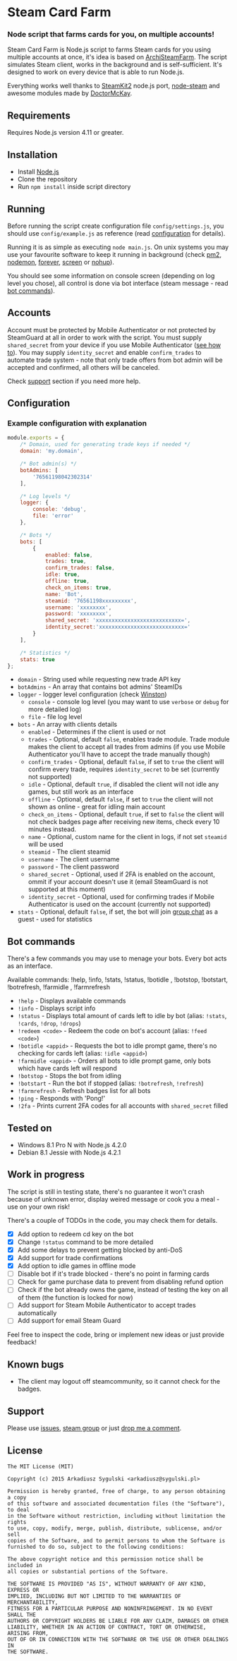 # Steam Card Farm
### Node script that farms cards for you, on multiple accounts!

Steam Card Farm is Node.js script to farms Steam cards for you using multiple accounts at once, it's idea is based on [ArchiSteamFarm](https://github.com/JustArchi/ArchiSteamFarm). The script simulates Steam client, works in the background and is self-sufficient. It's designed to work on every device that is able to run Node.js.

Everything works well thanks to [SteamKit2](https://github.com/SteamRE/SteamKit) node.js port, [node-steam](https://github.com/seishun/node-steam) and awesome modules made by [DoctorMcKay](https://github.com/DoctorMcKay).

## Requirements

Requires Node.js version 4.11 or greater.

## Installation

- Install [Node.js](https://nodejs.org/)
- Clone the repository
- Run `npm install` inside script directory

## Running

Before running the script create configuration file `config/settings.js`, you should use `config/example.js` as reference (read [configuration](#configuration) for details).

Running it is as simple as executing `node main.js`. On unix systems you may use your favourite software to keep it running in background (check [pm2](https://github.com/Unitech/pm2), [nodemon](https://github.com/remy/nodemon), [forever](https://github.com/foreverjs/forever), [screen](http://linux.die.net/man/1/screen) or [nohup](http://linux.die.net/man/1/nohup)).

You should see some information on console screen (depending on log level you chose), all control is done via bot interface (steam message - read [bot commands](#bot-commands)).

## Accounts

Account must be protected by Mobile Authenticator or not protected by SteamGuard at all in order to work with the script. You must supply `shared_secret` from your device if you use Mobile Authenticator ([see how to](http://forums.backpack.tf/index.php?/topic/45995-guide-how-to-get-your-shared-secret-from-ios-device-steam-mobile/)).
You may supply `identity_secret` and enable `confirm_trades` to automate trade system - note that only trade offers from bot admin will be accepted and confirmed, all others will be canceled.

Check [support](#Support) section if you need more help.

## Configuration

### Example configuration with explanation

```js
module.exports = {
    /* Domain, used for generating trade keys if needed */
    domain: 'my.domain',

    /* Bot admin(s) */
    botAdmins: [
        '76561198042302314'
    ],

    /* Log levels */
    logger: {
        console: 'debug',
        file: 'error'
    },

    /* Bots */
    bots: [
        {
            enabled: false,
            trades: true,
            confirm_trades: false,
            idle: true,
            offline: true,
            check_on_items: true,
            name: 'Bot',
            steamid: '76561198xxxxxxxxx',
            username: 'xxxxxxxx',
            password: 'xxxxxxxx',
            shared_secret: 'xxxxxxxxxxxxxxxxxxxxxxxxxxx=',
            identity_secret:'xxxxxxxxxxxxxxxxxxxxxxxxxxx='
        }
    ],

    /* Statistics */
    stats: true
};
```

- `domain` - String used while requesting new trade API key
- `botAdmins` - An array that contains bot admins' SteamIDs
- `logger` - logger level configuration (check [Winston](https://github.com/winstonjs/winston#logging-levels))
    - `console` - console log level (you may want to use `verbose` or `debug` for more detailed log)
    - `file` - file log level
- `bots` - An array with clients details
    - `enabled` - Determines if the client is used or not
    - `trades` - Optional, default `false`, enables trade module. Trade module makes the client to accept all trades from admins (if you use Mobile Authenticator you'll have to accept the trade manually though)
    - `confirm_trades` - Optional, default `false`, if set to `true` the client will confirm every trade, requires `identity_secret` to be set (currently not supported)
    - `idle` - Optional, default `true`, if disabled the client will not idle any games, but still work as an interface
    - `offline` - Optional, default `false`, if set to `true` the client will not shown as online - great for idling main account
    - `check_on_items` - Optional, default `true`, if set to `false` the client will not check badges page after receiving new items, check every 10 minutes instead.
    - `name` - Optional, custom name for the client in logs, if not set `steamid` will be used
    - `steamid` - The client steamid
    - `username` - The client username
    - `password` - The client password
    - `shared_secret` - Optional, used if 2FA is enabled on the account, ommit if your account doesn't use it (email SteamGuard is not supported at this moment)
    - `identity_secret` - Optional, used for confirming trades if Mobile Authenticator is used on the account (currently not supported)
- `stats` - Optional, default `false`, if set, the bot will join [group chat](http://steamcommunity.com/groups/nscf) as a guest - used for statistics

## Bot commands

There's a few commands you may use to menage your bots. Every bot acts as an interface.

Available commands: !help, !info, !stats, !status, !botidle <appid>, !botstop, !botstart, !botrefresh, !farmidle <appid>, !farmrefresh

- `!help` - Displays available commands
- `!info` - Displays script info
- `!status` - Displays total amount of cards left to idle by bot (alias: `!stats`, `!cards`, `!drop`, `!drops`)
- `!redeem <code>` - Redeem the code on bot's account (alias: `!feed <code>`)
- `!botidle <appid>` - Requests the bot to idle prompt game, there's no checking for cards left (alias: `!idle <appid>`)
- `!farmidle <appid>` - Orders all bots to idle prompt game, only bots which have cards left will respond
- `!botstop` - Stops the bot from idling
- `!botstart` - Run the bot if stopped (alias: `!botrefresh`, `!refresh`)
- `!farmrefresh` - Refresh badges list for all bots
- `!ping` - Responds with 'Pong!'
- `!2fa` - Prints current 2FA codes for all accounts with `shared_secret` filled

## Tested on

- Windows 8.1 Pro N with Node.js 4.2.0
- Debian 8.1 Jessie with Node.js 4.2.1

## Work in progress

The script is still in testing state, there's no guarantee it won't crash because of unknown error, display weired message or cook you a meal - use on your own risk!

There's a couple of TODOs in the code, you may check them for details.

- [x] Add option to redeem cd key on the bot
- [x] Change `!status` command to be more detailed
- [x] Add some delays to prevent getting blocked by anti-DoS
- [x] Add support for trade confirmations
- [x] Add option to idle games in offline mode
- [ ] Disable bot if it's trade blocked - there's no point in farming cards
- [ ] Check for game purchase data to prevent from disabling refund option
- [ ] Check if the bot already owns the game, instead of testing the key on all of them (the function is locked for now)
- [ ] Add support for Steam Mobile Authenticator to accept trades automatically
- [ ] Add support for email Steam Guard

Feel free to inspect the code, bring or implement new ideas or just provide feedback!

## Known bugs

- The client may logout off steamcommunity, so it cannot check for the badges.

## Support

Please use [issues](https://github.com/Aareksio/node-steam-card-farm/issues), [steam group](http://steamcommunity.com/groups/nscf) or just [drop me a comment](http://steamcommunity.com/id/DoctorMole/).

## License

```
The MIT License (MIT)

Copyright (c) 2015 Arkadiusz Sygulski <arkadiusz@sygulski.pl>

Permission is hereby granted, free of charge, to any person obtaining a copy
of this software and associated documentation files (the "Software"), to deal
in the Software without restriction, including without limitation the rights
to use, copy, modify, merge, publish, distribute, sublicense, and/or sell
copies of the Software, and to permit persons to whom the Software is
furnished to do so, subject to the following conditions:

The above copyright notice and this permission notice shall be included in
all copies or substantial portions of the Software.

THE SOFTWARE IS PROVIDED "AS IS", WITHOUT WARRANTY OF ANY KIND, EXPRESS OR
IMPLIED, INCLUDING BUT NOT LIMITED TO THE WARRANTIES OF MERCHANTABILITY,
FITNESS FOR A PARTICULAR PURPOSE AND NONINFRINGEMENT. IN NO EVENT SHALL THE
AUTHORS OR COPYRIGHT HOLDERS BE LIABLE FOR ANY CLAIM, DAMAGES OR OTHER
LIABILITY, WHETHER IN AN ACTION OF CONTRACT, TORT OR OTHERWISE, ARISING FROM,
OUT OF OR IN CONNECTION WITH THE SOFTWARE OR THE USE OR OTHER DEALINGS IN
THE SOFTWARE.
```
